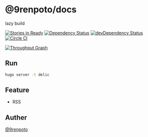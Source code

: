 # @9renpoto/docs

lazy build

[![Stories in Ready][waffle-image]][waffle-url] [![Dependency Status][david-dm-image]][david-dm-url] [![devDependency Status][dev-david-dm-image]][dev-david-dm-url] [![Circle CI][circle-image]][circle-url]

[![Throughput Graph](https://graphs.waffle.io/9renpoto/docs/throughput.svg)](https://waffle.io/9renpoto/docs/metrics/throughput)

## Run

```sh
hugo server -t delic
```

## Feature

- RSS

## Auther

[@9renpoto](https://twitter.com/9renpoto)

[waffle-image]: https://badge.waffle.io/9renpoto/blogs.svg?label=WIP&title=WIP
[waffle-url]: http://waffle.io/9renpoto/blogs
[david-dm-image]: https://david-dm.org/9renpoto/docs.svg
[david-dm-url]: https://david-dm.org/9renpoto/docs
[dev-david-dm-image]: https://david-dm.org/9renpoto/docs/dev-status.svg
[dev-david-dm-url]: https://david-dm.org/9renpoto/docs#info=devDependencies
[circle-image]: https://circleci.com/gh/9renpoto/docsj/tree/master.svg?style=svg&circle-token=424262aaeba9cfbb119a1aef7b9b2634a2d9d3c3
[circle-url]: https://circleci.com/gh/9renpoto/docs/tree/master

